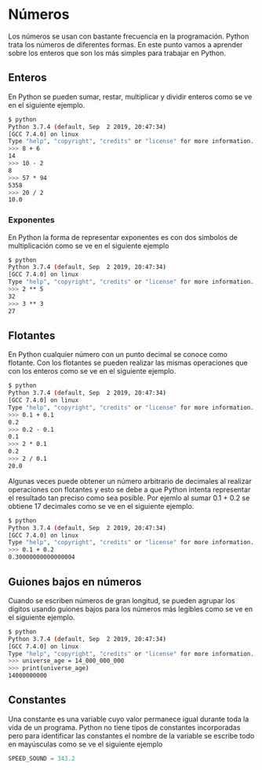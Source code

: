 # Números

Los números se usan con bastante frecuencia en la programación. Python trata los números de diferentes formas. En este punto vamos a aprender sobre los enteros que son los más simples para trabajar en Python.

## Enteros

En Python se pueden sumar, restar, multiplicar y dividir enteros como se ve en el siguiente ejemplo.

```sh
$ python
Python 3.7.4 (default, Sep  2 2019, 20:47:34) 
[GCC 7.4.0] on linux
Type "help", "copyright", "credits" or "license" for more information.
>>> 8 + 6
14
>>> 10 - 2
8
>>> 57 * 94
5358
>>> 20 / 2
10.0
```
### Exponentes

En Python la forma de representar exponentes es con dos simbolos de multiplicación como se ve en el siguiente ejemplo

```sh
$ python
Python 3.7.4 (default, Sep  2 2019, 20:47:34) 
[GCC 7.4.0] on linux
Type "help", "copyright", "credits" or "license" for more information.
>>> 2 ** 5
32
>>> 3 ** 3
27
```

## Flotantes

En Python cualquier número con un punto decimal se conoce como flotante. Con los flotantes se pueden realizar las mismas operaciones que con los enteros como se ve en el siguiente ejemplo.

```sh
$ python
Python 3.7.4 (default, Sep  2 2019, 20:47:34) 
[GCC 7.4.0] on linux
Type "help", "copyright", "credits" or "license" for more information.
>>> 0.1 + 0.1
0.2
>>> 0.2 - 0.1
0.1
>>> 2 * 0.1
0.2
>>> 2 / 0.1
20.0
```

Algunas veces puede obtener un número arbitrario de decimales al realizar operaciones con flotantes y esto se debe a que Python intenta representar el resultado tan preciso como sea posible. Por ejemlo al sumar 0.1 + 0.2 se obtiene 17 decimales como se ve en el siguiente ejemplo.

```sh
$ python
Python 3.7.4 (default, Sep  2 2019, 20:47:34) 
[GCC 7.4.0] on linux
Type "help", "copyright", "credits" or "license" for more information.
>>> 0.1 + 0.2
0.30000000000000004
```


## Guiones bajos en números

Cuando se escriben números de gran longitud, se pueden agrupar los dígitos usando guiones bajos para los números más legibles como se ve en el siguiente ejemplo.

```sh
$ python
Python 3.7.4 (default, Sep  2 2019, 20:47:34) 
[GCC 7.4.0] on linux
Type "help", "copyright", "credits" or "license" for more information.
>>> universe_age = 14_000_000_000
>>> print(universe_age)
14000000000
```

## Constantes

Una constante es una variable cuyo valor permanece igual durante toda la vida de un programa. Python no tiene tipos de constantes incorporadas pero para identificar las constantes el nombre de la variable se escribe todo en mayúsculas como se ve el siguiente ejemplo

```python
SPEED_SOUND = 343.2
```

